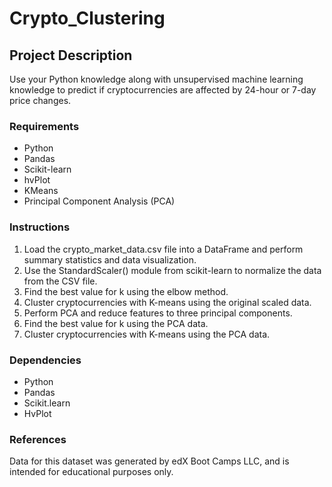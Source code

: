 # Crypto_Clustering 

## Project Description

Use your Python knowledge along with unsupervised machine learning knowledge to predict if cryptocurrencies are affected by 24-hour or 7-day price changes.

### Requirements

* Python
* Pandas
* Scikit-learn
* hvPlot
* KMeans
* Principal Component Analysis (PCA)

### Instructions

1. Load the crypto_market_data.csv file into a DataFrame and perform summary statistics and data visualization.
2. Use the StandardScaler() module from scikit-learn to normalize the data from the CSV file.<br>
3. Find the best value for k using the elbow method.
4. Cluster cryptocurrencies with K-means using the original scaled data.
5. Perform PCA and reduce features to three principal components.
6. Find the best value for k using the PCA data.
7. Cluster cryptocurrencies with K-means using the PCA data.

### Dependencies

* Python
* Pandas
* Scikit.learn
* HvPlot

### References
Data for this dataset was generated by edX Boot Camps LLC, and is intended for educational purposes only.